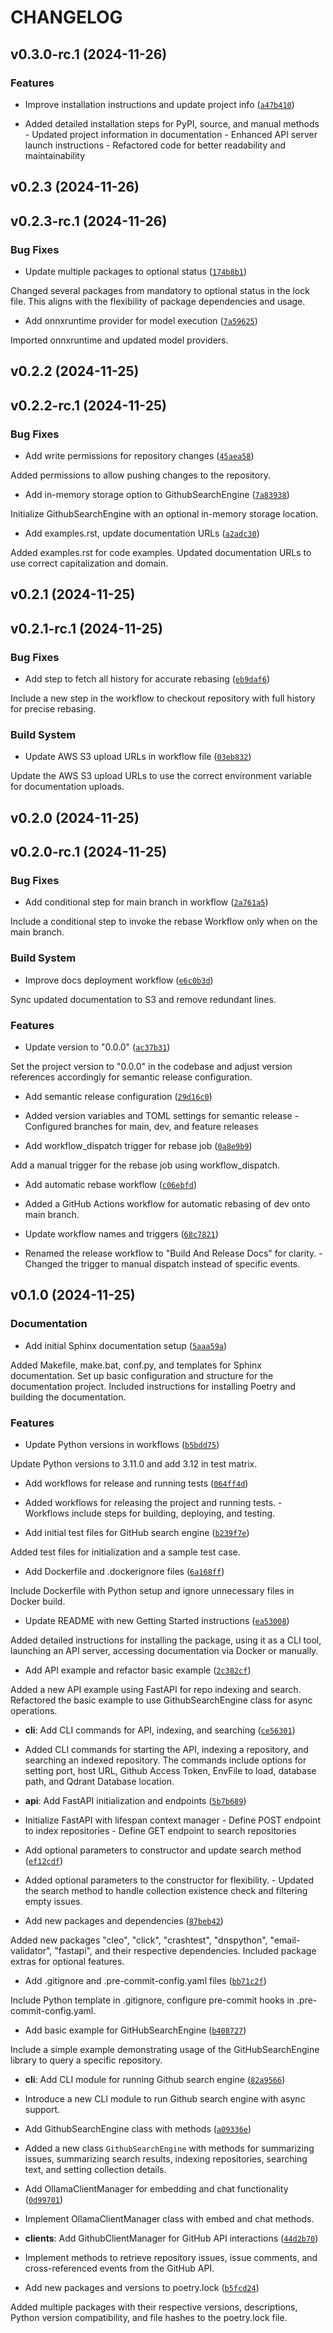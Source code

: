 # CHANGELOG


## v0.3.0-rc.1 (2024-11-26)

### Features

- Improve installation instructions and update project info
  ([`a47b410`](https://github.com/sachahu1/Github-Search-Engine/commit/a47b410a0694e0617af1360bc865880e4f6f2f57))

- Added detailed installation steps for PyPI, source, and manual methods - Updated project
  information in documentation - Enhanced API server launch instructions - Refactored code for
  better readability and maintainability


## v0.2.3 (2024-11-26)


## v0.2.3-rc.1 (2024-11-26)

### Bug Fixes

- Update multiple packages to optional status
  ([`174b8b1`](https://github.com/sachahu1/Github-Search-Engine/commit/174b8b173e03e1e56b0fb6ad0d58b1482c5a2e4f))

Changed several packages from mandatory to optional status in the lock file. This aligns with the
  flexibility of package dependencies and usage.

- Add onnxruntime provider for model execution
  ([`7a59625`](https://github.com/sachahu1/Github-Search-Engine/commit/7a5962566424700aaab1b22ea2c9589011753357))

Imported onnxruntime and updated model providers.


## v0.2.2 (2024-11-25)


## v0.2.2-rc.1 (2024-11-25)

### Bug Fixes

- Add write permissions for repository changes
  ([`45aea58`](https://github.com/sachahu1/Github-Search-Engine/commit/45aea585a02263669d690bbfda72f4369541a2a0))

Added permissions to allow pushing changes to the repository.

- Add in-memory storage option to GithubSearchEngine
  ([`7a83938`](https://github.com/sachahu1/Github-Search-Engine/commit/7a83938848c324f6228180239cf7e06690ea5ed2))

Initialize GithubSearchEngine with an optional in-memory storage location.

- Add examples.rst, update documentation URLs
  ([`a2adc30`](https://github.com/sachahu1/Github-Search-Engine/commit/a2adc3052e960203db3fed64ab4ae2debdc10c5d))

Added examples.rst for code examples. Updated documentation URLs to use correct capitalization and
  domain.


## v0.2.1 (2024-11-25)


## v0.2.1-rc.1 (2024-11-25)

### Bug Fixes

- Add step to fetch all history for accurate rebasing
  ([`eb9daf6`](https://github.com/sachahu1/Github-Search-Engine/commit/eb9daf60b0fdc6974f8d9951290e274d1dd4511d))

Include a new step in the workflow to checkout repository with full history for precise rebasing.

### Build System

- Update AWS S3 upload URLs in workflow file
  ([`03eb832`](https://github.com/sachahu1/Github-Search-Engine/commit/03eb832bb9bf67553b7b4dde876e0bfa1837d0a1))

Update the AWS S3 upload URLs to use the correct environment variable for documentation uploads.


## v0.2.0 (2024-11-25)


## v0.2.0-rc.1 (2024-11-25)

### Bug Fixes

- Add conditional step for main branch in workflow
  ([`2a761a5`](https://github.com/sachahu1/Github-Search-Engine/commit/2a761a570964b14d437ee3ec6ecb3e48044ccaf2))

Include a conditional step to invoke the rebase Workflow only when on the main branch.

### Build System

- Improve docs deployment workflow
  ([`e6c0b3d`](https://github.com/sachahu1/Github-Search-Engine/commit/e6c0b3dfb9321430b261cdcca80a37deb9ed8c2e))

Sync updated documentation to S3 and remove redundant lines.

### Features

- Update version to "0.0.0"
  ([`ac37b31`](https://github.com/sachahu1/Github-Search-Engine/commit/ac37b31afbfb5d47704b46897067c7646908ad67))

Set the project version to "0.0.0" in the codebase and adjust version references accordingly for
  semantic release configuration.

- Add semantic release configuration
  ([`29d16c0`](https://github.com/sachahu1/Github-Search-Engine/commit/29d16c0cb7e5eed4baec394a5373caf0fa6d679b))

- Added version variables and TOML settings for semantic release - Configured branches for main,
  dev, and feature releases

- Add workflow_dispatch trigger for rebase job
  ([`0a8e9b9`](https://github.com/sachahu1/Github-Search-Engine/commit/0a8e9b97f19116c0d2da46302c7288844927d4c5))

Add a manual trigger for the rebase job using workflow_dispatch.

- Add automatic rebase workflow
  ([`c06ebfd`](https://github.com/sachahu1/Github-Search-Engine/commit/c06ebfdedb810c0a58386f469f502d50e98be5fa))

- Added a GitHub Actions workflow for automatic rebasing of dev onto main branch.

- Update workflow names and triggers
  ([`68c7821`](https://github.com/sachahu1/Github-Search-Engine/commit/68c782173a2205a68739c33b725754cab0a2d4e5))

- Renamed the release workflow to "Build And Release Docs" for clarity. - Changed the trigger to
  manual dispatch instead of specific events.


## v0.1.0 (2024-11-25)

### Documentation

- Add initial Sphinx documentation setup
  ([`5aaa59a`](https://github.com/sachahu1/Github-Search-Engine/commit/5aaa59a8f5f8d6c401251407068f08211182615d))

Added Makefile, make.bat, conf.py, and templates for Sphinx documentation. Set up basic
  configuration and structure for the documentation project. Included instructions for installing
  Poetry and building the documentation.

### Features

- Update Python versions in workflows
  ([`b5bdd75`](https://github.com/sachahu1/Github-Search-Engine/commit/b5bdd7518b1faea939f46fc37ef5b72b5843920b))

Update Python versions to 3.11.0 and add 3.12 in test matrix.

- Add workflows for release and running tests
  ([`064ff4d`](https://github.com/sachahu1/Github-Search-Engine/commit/064ff4d2cf10a5b297f95e41693822a8fcb9169d))

- Added workflows for releasing the project and running tests. - Workflows include steps for
  building, deploying, and testing.

- Add initial test files for GitHub search engine
  ([`b239f7e`](https://github.com/sachahu1/Github-Search-Engine/commit/b239f7ebfd161bb986051b85a11fdebe9e7f4a98))

Added test files for initialization and a sample test case.

- Add Dockerfile and .dockerignore files
  ([`6a168ff`](https://github.com/sachahu1/Github-Search-Engine/commit/6a168ffb07b32c67299b9458230d29d1efb1110d))

Include Dockerfile with Python setup and ignore unnecessary files in Docker build.

- Update README with new Getting Started instructions
  ([`ea53008`](https://github.com/sachahu1/Github-Search-Engine/commit/ea53008508b2f2375f8c6fb605a6fb2e29b093a3))

Added detailed instructions for installing the package, using it as a CLI tool, launching an API
  server, accessing documentation via Docker or manually.

- Add API example and refactor basic example
  ([`2c382cf`](https://github.com/sachahu1/Github-Search-Engine/commit/2c382cf261d883cd66eff52fd8103fa6ad09628b))

Added a new API example using FastAPI for repo indexing and search. Refactored the basic example to
  use GithubSearchEngine class for async operations.

- **cli**: Add CLI commands for API, indexing, and searching
  ([`ce56301`](https://github.com/sachahu1/Github-Search-Engine/commit/ce56301aae5019b537476c215a86e4bf5571a688))

- Added CLI commands for starting the API, indexing a repository, and searching an indexed
  repository. The commands include options for setting port, host URL, Github Access Token, EnvFile
  to load, database path, and Qdrant Database location.

- **api**: Add FastAPI initialization and endpoints
  ([`5b7b689`](https://github.com/sachahu1/Github-Search-Engine/commit/5b7b689357d48b0a046e9c6955210c653f6aa476))

- Initialize FastAPI with lifespan context manager - Define POST endpoint to index repositories -
  Define GET endpoint to search repositories

- Add optional parameters to constructor and update search method
  ([`ef12cdf`](https://github.com/sachahu1/Github-Search-Engine/commit/ef12cdfaf02544c43f97d60121995069237e30eb))

- Added optional parameters to the constructor for flexibility. - Updated the search method to
  handle collection existence check and filtering empty issues.

- Add new packages and dependencies
  ([`87beb42`](https://github.com/sachahu1/Github-Search-Engine/commit/87beb4280b1dd7f7697b8a0b2d32ac4a75c16772))

Added new packages "cleo", "click", "crashtest", "dnspython", "email-validator", "fastapi", and
  their respective dependencies. Included package extras for optional features.

- Add .gitignore and .pre-commit-config.yaml files
  ([`bb71c2f`](https://github.com/sachahu1/Github-Search-Engine/commit/bb71c2f09b6c75f1004b7947ec36993798f484e5))

Include Python template in .gitignore, configure pre-commit hooks in .pre-commit-config.yaml.

- Add basic example for GitHubSearchEngine
  ([`b408727`](https://github.com/sachahu1/Github-Search-Engine/commit/b40872798b985e03960d68f0ce70f7b379fae7c6))

Include a simple example demonstrating usage of the GitHubSearchEngine library to query a specific
  repository.

- **cli**: Add CLI module for running Github search engine
  ([`82a9566`](https://github.com/sachahu1/Github-Search-Engine/commit/82a9566c2736119e97ec0a77f53e03685369bdc9))

- Introduce a new CLI module to run Github search engine with async support.

- Add GithubSearchEngine class with methods
  ([`a09336e`](https://github.com/sachahu1/Github-Search-Engine/commit/a09336e716d544bf17d0aa8e737de6591c67c02e))

- Added a new class `GithubSearchEngine` with methods for summarizing issues, summarizing search
  results, indexing repositories, searching text, and setting collection details.

- Add OllamaClientManager for embedding and chat functionality
  ([`0d99701`](https://github.com/sachahu1/Github-Search-Engine/commit/0d997011ba61a7a27b010e207d79c626b0c5f454))

- Implement OllamaClientManager class with embed and chat methods.

- **clients**: Add GithubClientManager for GitHub API interactions
  ([`44d2b70`](https://github.com/sachahu1/Github-Search-Engine/commit/44d2b709c5d2fe8abd4e92b221053f3f9b7f2a00))

- Implement methods to retrieve repository issues, issue comments, and cross-referenced events from
  the GitHub API.

- Add new packages and versions to poetry.lock
  ([`b5fcd24`](https://github.com/sachahu1/Github-Search-Engine/commit/b5fcd2469fec50bd3e110d164e4b97e9dfc8302a))

Added multiple packages with their respective versions, descriptions, Python version compatibility,
  and file hashes to the poetry.lock file.
